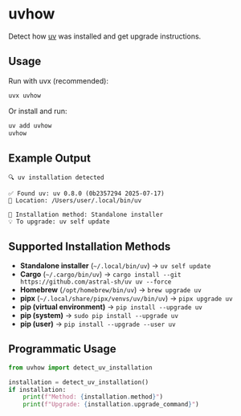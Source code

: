 # uvhow

Detect how [uv](https://github.com/astral-sh/uv) was installed and get upgrade instructions.

## Usage

Run with uvx (recommended):
```bash
uvx uvhow
```

Or install and run:
```bash
uv add uvhow
uvhow
```

## Example Output

```
🔍 uv installation detected

✅ Found uv: uv 0.8.0 (0b2357294 2025-07-17)
📍 Location: /Users/user/.local/bin/uv

🎯 Installation method: Standalone installer
💡 To upgrade: uv self update
```

## Supported Installation Methods

- **Standalone installer** (`~/.local/bin/uv`) -> `uv self update`
- **Cargo** (`~/.cargo/bin/uv`) -> `cargo install --git https://github.com/astral-sh/uv uv --force`
- **Homebrew** (`/opt/homebrew/bin/uv`) -> `brew upgrade uv`
- **pipx** (`~/.local/share/pipx/venvs/uv/bin/uv`) -> `pipx upgrade uv`
- **pip (virtual environment)** -> `pip install --upgrade uv`
- **pip (system)** -> `sudo pip install --upgrade uv`
- **pip (user)** -> `pip install --upgrade --user uv`

## Programmatic Usage

```python
from uvhow import detect_uv_installation

installation = detect_uv_installation()
if installation:
    print(f"Method: {installation.method}")
    print(f"Upgrade: {installation.upgrade_command}")
```